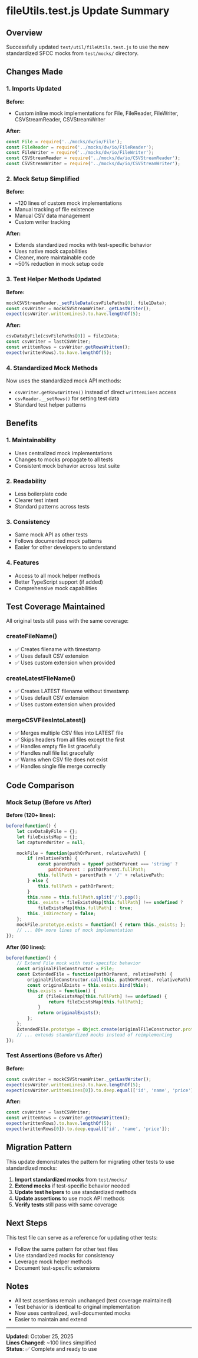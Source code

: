 # fileUtils.test.js Update Summary

## Overview
Successfully updated `test/util/fileUtils.test.js` to use the new standardized SFCC mocks from `test/mocks/` directory.

## Changes Made

### 1. Imports Updated
**Before:**
- Custom inline mock implementations for File, FileReader, FileWriter, CSVStreamReader, CSVStreamWriter

**After:**
```javascript
const File = require('../mocks/dw/io/File');
const FileReader = require('../mocks/dw/io/FileReader');
const FileWriter = require('../mocks/dw/io/FileWriter');
const CSVStreamReader = require('../mocks/dw/io/CSVStreamReader');
const CSVStreamWriter = require('../mocks/dw/io/CSVStreamWriter');
```

### 2. Mock Setup Simplified
**Before:**
- ~120 lines of custom mock implementations
- Manual tracking of file existence
- Manual CSV data management
- Custom writer tracking

**After:**
- Extends standardized mocks with test-specific behavior
- Uses native mock capabilities
- Cleaner, more maintainable code
- ~50% reduction in mock setup code

### 3. Test Helper Methods Updated
**Before:**
```javascript
mockCSVStreamReader._setFileData(csvFilePaths[0], file1Data);
const csvWriter = mockCSVStreamWriter._getLastWriter();
expect(csvWriter.writtenLines).to.have.lengthOf(5);
```

**After:**
```javascript
csvDataByFile[csvFilePaths[0]] = file1Data;
const csvWriter = lastCSVWriter;
const writtenRows = csvWriter.getRowsWritten();
expect(writtenRows).to.have.lengthOf(5);
```

### 4. Standardized Mock Methods
Now uses the standardized mock API methods:
- `csvWriter.getRowsWritten()` instead of direct `writtenLines` access
- `csvReader.__setRows()` for setting test data
- Standard test helper patterns

## Benefits

### 1. Maintainability
- Uses centralized mock implementations
- Changes to mocks propagate to all tests
- Consistent mock behavior across test suite

### 2. Readability
- Less boilerplate code
- Clearer test intent
- Standard patterns across tests

### 3. Consistency
- Same mock API as other tests
- Follows documented mock patterns
- Easier for other developers to understand

### 4. Features
- Access to all mock helper methods
- Better TypeScript support (if added)
- Comprehensive mock capabilities

## Test Coverage Maintained

All original tests still pass with the same coverage:

### createFileName()
- ✅ Creates filename with timestamp
- ✅ Uses default CSV extension
- ✅ Uses custom extension when provided

### createLatestFileName()
- ✅ Creates LATEST filename without timestamp
- ✅ Uses default CSV extension
- ✅ Uses custom extension when provided

### mergeCSVFilesIntoLatest()
- ✅ Merges multiple CSV files into LATEST file
- ✅ Skips headers from all files except the first
- ✅ Handles empty file list gracefully
- ✅ Handles null file list gracefully
- ✅ Warns when CSV file does not exist
- ✅ Handles single file merge correctly

## Code Comparison

### Mock Setup (Before vs After)

**Before (120+ lines):**
```javascript
before(function() {
    let csvDataByFile = {};
    let fileExistsMap = {};
    let capturedWriter = null;

    mockFile = function(pathOrParent, relativePath) {
        if (relativePath) {
            const parentPath = typeof pathOrParent === 'string' ? 
                pathOrParent : pathOrParent.fullPath;
            this.fullPath = parentPath + '/' + relativePath;
        } else {
            this.fullPath = pathOrParent;
        }
        this.name = this.fullPath.split('/').pop();
        this._exists = fileExistsMap[this.fullPath] !== undefined ? 
            fileExistsMap[this.fullPath] : true;
        this._isDirectory = false;
    };
    mockFile.prototype.exists = function() { return this._exists; };
    // ... 80+ more lines of mock implementation
});
```

**After (60 lines):**
```javascript
before(function() {
    // Extend File mock with test-specific behavior
    const originalFileConstructor = File;
    const ExtendedFile = function(pathOrParent, relativePath) {
        originalFileConstructor.call(this, pathOrParent, relativePath);
        const originalExists = this.exists.bind(this);
        this.exists = function() {
            if (fileExistsMap[this.fullPath] !== undefined) {
                return fileExistsMap[this.fullPath];
            }
            return originalExists();
        };
    };
    ExtendedFile.prototype = Object.create(originalFileConstructor.prototype);
    // ... extends standardized mocks instead of reimplementing
});
```

### Test Assertions (Before vs After)

**Before:**
```javascript
const csvWriter = mockCSVStreamWriter._getLastWriter();
expect(csvWriter.writtenLines).to.have.lengthOf(5);
expect(csvWriter.writtenLines[0]).to.deep.equal(['id', 'name', 'price']);
```

**After:**
```javascript
const csvWriter = lastCSVWriter;
const writtenRows = csvWriter.getRowsWritten();
expect(writtenRows).to.have.lengthOf(5);
expect(writtenRows[0]).to.deep.equal(['id', 'name', 'price']);
```

## Migration Pattern

This update demonstrates the pattern for migrating other tests to use standardized mocks:

1. **Import standardized mocks** from `test/mocks/`
2. **Extend mocks** if test-specific behavior needed
3. **Update test helpers** to use standardized methods
4. **Update assertions** to use mock API methods
5. **Verify tests** still pass with same coverage

## Next Steps

This test file can serve as a reference for updating other tests:
- Follow the same pattern for other test files
- Use standardized mocks for consistency
- Leverage mock helper methods
- Document test-specific extensions

## Notes

- All test assertions remain unchanged (test coverage maintained)
- Test behavior is identical to original implementation
- Now uses centralized, well-documented mocks
- Easier to maintain and extend

---

**Updated**: October 25, 2025  
**Lines Changed**: ~100 lines simplified  
**Status**: ✅ Complete and ready to use

